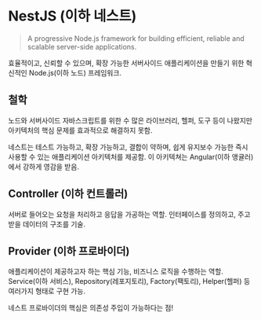 # NestJS (이하 네스트)

> A progressive Node.js framework for building efficient, reliable and scalable server-side applications.

효율적이고, 신뢰할 수 있으며, 확장 가능한 서버사이드 애플리케이션을 만들기 위한 혁신적인 Node.js(이하 노드) 프레임워크.

## 철학

노드와 서버사이드 자바스크립트를 위한 수 많은 라이브러리, 헬퍼, 도구 등이 나왔지만 아키텍처의 핵심 문제를 효과적으로 해결하지 못함.

네스트는 테스트 가능하고, 확장 가능하고, 결합이 약하며, 쉽게 유지보수 가능한 즉시 사용할 수 있는 애플리케이션 아키텍처를 제공함. 이 아키텍쳐는 Angular(이하 앵귤러)에서 강하게 영감을 받음.

## Controller (이하 컨트롤러)

서버로 들어오는 요청을 처리하고 응답을 가공하는 역할. 인터페이스를 정의하고, 주고받을 데이터의 구조를 기술.

## Provider (이하 프로바이더)

애플리케이션이 제공하고자 하는 핵심 기능, 비즈니스 로직을 수행하는 역할. Service(이하 서비스), Repository(레포지토리), Factory(팩토리), Helper(헬퍼) 등 여러가지 형태로 구현 가능.

네스트 프로바이더의 핵심은 의존성 주입이 가능하다는 점!

